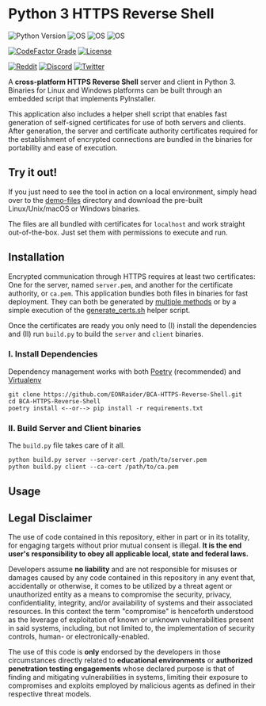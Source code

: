 # Python 3 HTTPS Reverse Shell

![Python Version](https://img.shields.io/badge/python-3.9+-blue?style=for-the-badge&logo=python)
![OS](https://img.shields.io/badge/GNU%2FLinux-red?style=for-the-badge&logo=linux)
![OS](https://img.shields.io/badge/mac%20OS-gray?style=for-the-badge&logo=apple)
![OS](https://img.shields.io/badge/Windows-blue?style=for-the-badge&logo=windows)

[![CodeFactor Grade](https://img.shields.io/codefactor/grade/github/EONRaider/BCA-HTTPS-Reverse-Shell?label=CodeFactor&logo=codefactor&style=for-the-badge)](https://www.codefactor.io/repository/github/EONRaider/BCA-HTTPS-Reverse-Shell)
[![License](https://img.shields.io/github/license/EONRaider/BCA-HTTPS-Reverse-Shell?style=for-the-badge)](https://github.com/EONRaider/BCA-HTTPS-Reverse-Shell/blob/master/LICENSE)

[![Reddit](https://img.shields.io/badge/Reddit-EONRaider-FF4500?style=flat-square&logo=reddit)](https://www.reddit.com/user/eonraider)
[![Discord](https://img.shields.io/badge/Discord-EONRaider-7289DA?style=flat-square&logo=discord)](https://discord.gg/KVjWBptv)
[![Twitter](https://img.shields.io/badge/Twitter-eon__raider-38A1F3?style=flat-square&logo=twitter)](https://twitter.com/intent/follow?screen_name=eon_raider)

A **cross-platform HTTPS Reverse Shell** server and client in Python 3. Binaries for
Linux and Windows platforms can be built through an embedded script that implements
PyInstaller.

This application also includes a helper shell script that enables fast generation of
self-signed certificates for use of both servers and clients. After generation, the
server and certificate authority certificates required for the establishment of
encrypted connections are bundled in the binaries for portability and ease of execution.

## Try it out!
If you just need to see the tool in action on a local environment, simply head over 
to the [demo-files](https://github.com/EONRaider/BCA-HTTPS-Reverse-Shell/tree/master/demo-files) 
directory and download the pre-built Linux/Unix/macOS or Windows binaries.

The files are all bundled with certificates for `localhost` and work straight out-of-the-box. Just
set them with permissions to execute and run.

## Installation
Encrypted communication through HTTPS requires at least two certificates: One for 
the server, named `server.pem`, and another for the certificate authority, or `ca.pem`. 
This application bundles both files in binaries for fast deployment. They can both be 
generated by [multiple methods](https://www.digitalocean.com/community/tutorials/openssl-essentials-working-with-ssl-certificates-private-keys-and-csrs) 
or by a simple execution of the [generate_certs.sh]() helper script.

Once the certificates are ready you only need to (I) install the dependencies and (II) 
run `build.py` to  build the `server` and `client` binaries.

### I. Install Dependencies
Dependency management works with both [Poetry](https://python-poetry.org/) (recommended)
and [Virtualenv](https://virtualenv.pypa.io/en/latest/)
```shell
git clone https://github.com/EONRaider/BCA-HTTPS-Reverse-Shell.git
cd BCA-HTTPS-Reverse-Shell
poetry install <--or--> pip install -r requirements.txt
```

### II. Build Server and Client binaries
The `build.py` file takes care of it all.
```shell
python build.py server --server-cert /path/to/server.pem
python build.py client --ca-cert /path/to/ca.pem
```

## Usage

## Legal Disclaimer

The use of code contained in this repository, either in part or in its totality,
for engaging targets without prior mutual consent is illegal. **It is
the end user's responsibility to obey all applicable local, state and
federal laws.**

Developers assume **no liability** and are not
responsible for misuses or damages caused by any code contained
in this repository in any event that, accidentally or otherwise, it comes to
be utilized by a threat agent or unauthorized entity as a means to compromise
the security, privacy, confidentiality, integrity, and/or availability of
systems and their associated resources. In this context the term "compromise" is
henceforth understood as the leverage of exploitation of known or unknown vulnerabilities
present in said systems, including, but not limited to, the implementation of
security controls, human- or electronically-enabled.

The use of this code is **only** endorsed by the developers in those
circumstances directly related to **educational environments** or
**authorized penetration testing engagements** whose declared purpose is that
of finding and mitigating vulnerabilities in systems, limiting their exposure
to compromises and exploits employed by malicious agents as defined in their
respective threat models.
